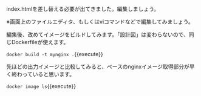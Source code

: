 index.htmlを差し替える必要が出てきました。編集しましょう。

※画面上のファイルエディタ、もしくはviコマンドなどで編集してみましょう。

編集後、改めてイメージをビルドしてみます。「設計図」は変わらないので、同じDockerfileが使えます。

`docker build -t mynginx .`{{execute}}

先ほどの出力イメージと比較してみると、ベースのnginxイメージ取得部分が早く終わっていると思います。

`docker image ls`{{execute}}
